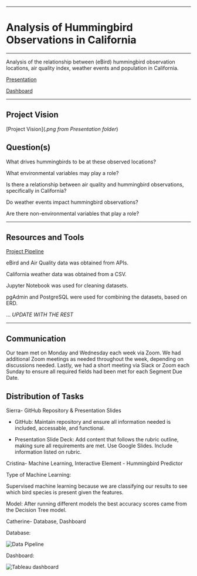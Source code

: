 ____

# Analysis of Hummingbird Observations in California

____

Analysis of the relationship between (eBird) hummingbird observation locations, air quality index, weather events and population in California.

[Presentation](https://docs.google.com/presentation/d/1Qzs5-P3c_Zl_fo20sSHyWCWdhS4qnKJfyNV1qKWUnoU/edit?usp=sharing)

[Dashboard](https://github.com/sierrah154/Final_Project-Aves/tree/main/dashboard)

____

## Project Vision

[Project Vision](*.png from Presentation folder*)

## Question(s)

What drives hummingbirds to be at these observed locations?

What environmental variables may play a role?

Is there a relationship between air quality and hummingbird observations, specifically in California?

Do weather events impact hummingbird observations?

Are there non-environmental variables that play a role?

____

## Resources and Tools

[Project Pipeline](https://github.com/sierrah154/Final_Project-Aves/blob/main/Presentation/Project_Pipeline.png)

eBird and Air Quality data was obtained from APIs.

California weather data was obtained from a CSV.

Jupyter Notebook was used for cleaning datasets.

pgAdmin and PostgreSQL were used for combining the datasets, based on ERD.

… _*UPDATE WITH THE REST*_

____

## Communication

Our team met on Monday and Wednesday each week via Zoom. We had additional Zoom meetings as needed throughout the week, depending on discussions needed. Lastly, we had a short meeting via Slack or Zoom each Sunday to ensure all required fields had been met for each Segment Due Date.

## Distribution of Tasks

Sierra- GitHub Repository & Presentation Slides

- GitHub: Maintain repository and ensure all information needed is included, accessable, and functional.

- Presentation Slide Deck: Add content that follows the rubric outline, making sure all requirements are met. Use Google Slides. Include information listed on rubric.


Cristina- Machine Learning, Interactive Element - Hummingbird Predictor

Type of Machine Learning:

Supervised machine learning because we are classifying our results to see which bird species is present given the features.

Model: After running different models the best accuracy scores came from the Decision Tree model.

Catherine- Database, Dashboard

Database:

![Data Pipeline](https://github.com/sierrah154/Final_Project-Aves/blob/main/Presentation/Project_Pipeline.png)

Dashboard:

![Tableau dashboard](https://github.com/sierrah154/Final_Project-Aves/blob/main/dashboard/Aves_dash.png)
